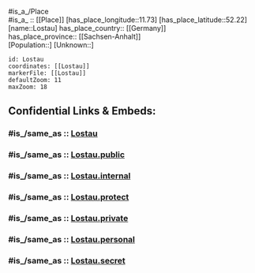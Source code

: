 ﻿---
confidential: public
isDeleted: false
location:
- 52.22
- 11.73
mapmarker: city
mapzoom:
- 7
- 12
SpocWebEntityId: 32102
tags:
- geo/City
type: City
---

#is_a_/Place  
#is_a_ :: [[Place]] 
[has_place_longitude::11.73] 
[has_place_latitude::52.22] 
[name::Lostau] 
has_place_country:: [[Germany]]  
has_place_province:: [[Sachsen-Anhalt]]  
[Population::] 
[Unknown::] 


```leaflet
id: Lostau
coordinates: [[Lostau]] 
markerFile: [[Lostau]] 
defaultZoom: 11 
maxZoom: 18
```


## Confidential Links & Embeds: 

### #is_/same_as :: [Lostau](/_Standards/Earth/Continent/Europe/Europe~Central/Germany/Germany~East/Sachsen-Anhalt/counties~SA/Jerichower_Land/cities~Jerichower_Land/Möser/City/Lostau.md) 

### #is_/same_as :: [Lostau.public](/_public/Earth/Continent/Europe/Europe~Central/Germany/Germany~East/Sachsen-Anhalt/counties~SA/Jerichower_Land/cities~Jerichower_Land/Möser/City/Lostau.public.md) 

### #is_/same_as :: [Lostau.internal](/_internal/Earth/Continent/Europe/Europe~Central/Germany/Germany~East/Sachsen-Anhalt/counties~SA/Jerichower_Land/cities~Jerichower_Land/Möser/City/Lostau.internal.md) 

### #is_/same_as :: [Lostau.protect](/_protect/Earth/Continent/Europe/Europe~Central/Germany/Germany~East/Sachsen-Anhalt/counties~SA/Jerichower_Land/cities~Jerichower_Land/Möser/City/Lostau.protect.md) 

### #is_/same_as :: [Lostau.private](/_private/Earth/Continent/Europe/Europe~Central/Germany/Germany~East/Sachsen-Anhalt/counties~SA/Jerichower_Land/cities~Jerichower_Land/Möser/City/Lostau.private.md) 

### #is_/same_as :: [Lostau.personal](/_personal/Earth/Continent/Europe/Europe~Central/Germany/Germany~East/Sachsen-Anhalt/counties~SA/Jerichower_Land/cities~Jerichower_Land/Möser/City/Lostau.personal.md) 

### #is_/same_as :: [Lostau.secret](/_secret/Earth/Continent/Europe/Europe~Central/Germany/Germany~East/Sachsen-Anhalt/counties~SA/Jerichower_Land/cities~Jerichower_Land/Möser/City/Lostau.secret.md)

